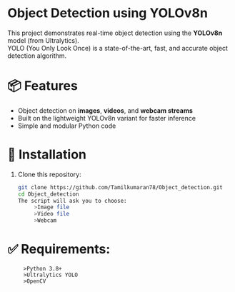 # Object Detection using YOLOv8n

This project demonstrates real-time object detection using the **YOLOv8n** model (from Ultralytics).  
YOLO (You Only Look Once) is a state-of-the-art, fast, and accurate object detection algorithm.

# 📦 Features
- Object detection on **images**, **videos**, and **webcam streams**
- Built on the lightweight YOLOv8n variant for faster inference
- Simple and modular Python code

# 🚀 Installation

1. Clone this repository:
   ```bash
   git clone https://github.com/Tamilkumaran78/Object_detection.git
   cd Object_detection
   The script will ask you to choose:
        >Image file
        >Video file
        >Webcam
  # ✅ Requirements:
         >Python 3.8+
         >Ultralytics YOLO
         >OpenCV
